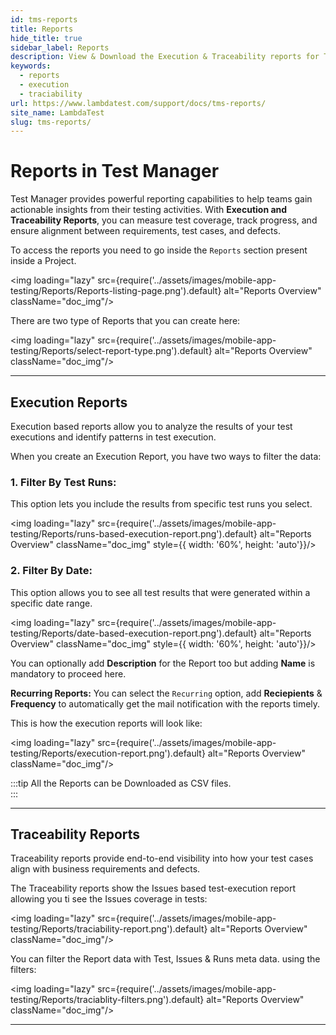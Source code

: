 ```yaml
---
id: tms-reports
title: Reports
hide_title: true
sidebar_label: Reports
description: View & Download the Execution & Traceability reports for Test Instances execution.
keywords:
  - reports
  - execution 
  - traciability
url: https://www.lambdatest.com/support/docs/tms-reports/
site_name: LambdaTest
slug: tms-reports/
---
```


<script type="application/ld+json"
      dangerouslySetInnerHTML={{ __html: JSON.stringify({
       "@context": "https://schema.org",
        "@type": "BreadcrumbList",
        "itemListElement": [{
          "@type": "ListItem",
          "position": 1,
          "name": "LambdaTest",
          "item": "https://www.lambdatest.com"
        },{
          "@type": "ListItem",
          "position": 2,
          "name": "Support",
          "item": "https://www.lambdatest.com/support/docs/"
        },{
          "@type": "ListItem",
          "position": 3,
          "name": "Reports",
          "item": "https://www.lambdatest.com/support/docs/tms-reports/"
        }]
      })
    }}
></script>

# Reports in Test Manager  

Test Manager provides powerful reporting capabilities to help teams gain actionable insights from their testing activities. With **Execution and Traceability Reports**, you can measure test coverage, track progress, and ensure alignment between requirements, test cases, and defects.  

To access the reports you need to go inside the `Reports` section present inside a Project. 

<img loading="lazy" src={require('../assets/images/mobile-app-testing/Reports/Reports-listing-page.png').default} alt="Reports Overview" className="doc_img"/>

There are two type of Reports that you can create here:

<img loading="lazy" src={require('../assets/images/mobile-app-testing/Reports/select-report-type.png').default} alt="Reports Overview" className="doc_img"/>

---

## Execution Reports  

Execution based reports allow you to analyze the results of your test executions and identify patterns in test execution.  

When you create an Execution Report, you have two ways to filter the data:

### 1. Filter By Test Runs: 
This option lets you include the results from specific test runs you select.

<img loading="lazy" src={require('../assets/images/mobile-app-testing/Reports/runs-based-execution-report.png').default} alt="Reports Overview" className="doc_img"
  style={{ width: '60%', height: 'auto'}}/>

### 2. Filter By Date: 
This option allows you to see all test results that were generated within a specific date range.

<img loading="lazy" src={require('../assets/images/mobile-app-testing/Reports/date-based-execution-report.png').default} alt="Reports Overview" className="doc_img"
  style={{ width: '60%', height: 'auto'}}/>

You can optionally add **Description** for the Report too but adding **Name** is mandatory to proceed here. 

**Recurring Reports:**
You can select the `Recurring` option, add **Reciepients** & **Frequency** to automatically get the mail notification with the reports timely. 

This is how the execution reports will look like:

<img loading="lazy" src={require('../assets/images/mobile-app-testing/Reports/execution-report.png').default} alt="Reports Overview" className="doc_img"/>

:::tip
 All the Reports can be Downloaded as CSV files.  
:::

---

## Traceability Reports  

Traceability reports provide end-to-end visibility into how your test cases align with business requirements and defects.  

The Traceability reports show the Issues based test-execution report allowing you ti see the Issues coverage in tests:

<img loading="lazy" src={require('../assets/images/mobile-app-testing/Reports/traciability-report.png').default} alt="Reports Overview" className="doc_img"/>

You can filter the Report data with Test, Issues & Runs meta data. using the filters:

<img loading="lazy" src={require('../assets/images/mobile-app-testing/Reports/traciablity-filters.png').default} alt="Reports Overview" className="doc_img"/>

---
